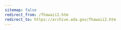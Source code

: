 ```yaml
---
sitemap: false 
redirect_from: /fhawaii2.htm 
redirect_to: https://archive.ada.gov/fhawaii2.htm 
---
```

